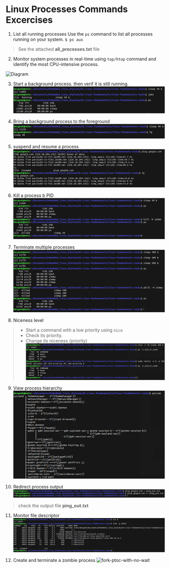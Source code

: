 # Linux Processes Commands Excercises

1. List all running processes Use the `ps` command to list all processes running on your system.
`
$ ps aux
`

> See the attached **all_precesses.txt** file

2. Monitor system processes in real-time using `top/htop` command and identify the most CPU-intensive process.

![Diagram](./top-cmd.png)

3. Start a background process. then verif it is still running.
![bg](./figures/3/ps.png)

4. Bring a background process to the foreground
![bg/fg](./figures/4/restore-fg.png)

5. suspend and resume a process
![suspend/resume](./figures/5/stop-resume.png)

6. Kill a process b PID
![Kill proc](./figures/6/6.png)

7. Terminate multiple processes
![erminate proc](./figures/7/7.png)

8. Niceness level

> - Start a command with a low priority using `nice`
> - Check its priority.
> - Change its niceness (priority)
![priority](./figures/8/priority.png)

9. View process hierarchy
![processes hierarch](./figures/9/pstree.png)

10. Redirect process output
![redirect output](./figures/10/ping_out.png)
> check the output file **ping_out.txt**

11. Monitor file descriptor
![file descriptor](./figures/11/file-descriptor.png)


12.  Create and terminate a zombie process
![fork-ptoc-with-no-wait](./figures/13/procfork-roc-with-no-wait)

